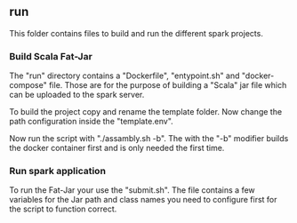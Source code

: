 ## run

This folder contains files to build and run the different spark projects. 

###  Build Scala Fat-Jar

The "run" directory contains a "Dockerfile", "entypoint.sh" and "docker-compose" file.
Those are for the purpose of building a "Scala" jar file which can be uploaded to the spark server.

To build the project copy and rename the template folder. Now change the path configuration inside the
"template.env".

Now run the script with "./assambly.sh -b". The with the "-b" modifier builds the docker container first and is only needed the first time.

### Run spark application

To run the Fat-Jar your use the "submit.sh". The file contains a few variables for the Jar path and class names you need to configure first for the script to function correct.